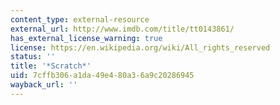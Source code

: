 ```yaml
---
content_type: external-resource
external_url: http://www.imdb.com/title/tt0143861/
has_external_license_warning: true
license: https://en.wikipedia.org/wiki/All_rights_reserved
status: ''
title: '*Scratch*'
uid: 7cffb306-a1da-49e4-80a3-6a9c20286945
wayback_url: ''
---
```

